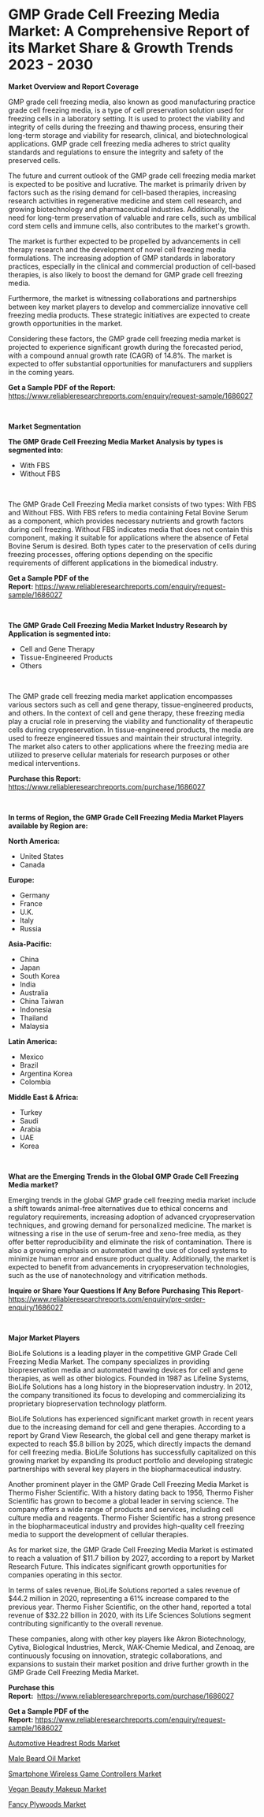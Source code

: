 <p><h1>GMP Grade Cell Freezing Media Market: A Comprehensive Report of its Market Share & Growth Trends 2023 - 2030</h1></p><p><strong>Market Overview and Report Coverage</strong></p>
<p><p>GMP grade cell freezing media, also known as good manufacturing practice grade cell freezing media, is a type of cell preservation solution used for freezing cells in a laboratory setting. It is used to protect the viability and integrity of cells during the freezing and thawing process, ensuring their long-term storage and viability for research, clinical, and biotechnological applications. GMP grade cell freezing media adheres to strict quality standards and regulations to ensure the integrity and safety of the preserved cells.</p><p>The future and current outlook of the GMP grade cell freezing media market is expected to be positive and lucrative. The market is primarily driven by factors such as the rising demand for cell-based therapies, increasing research activities in regenerative medicine and stem cell research, and growing biotechnology and pharmaceutical industries. Additionally, the need for long-term preservation of valuable and rare cells, such as umbilical cord stem cells and immune cells, also contributes to the market's growth.</p><p>The market is further expected to be propelled by advancements in cell therapy research and the development of novel cell freezing media formulations. The increasing adoption of GMP standards in laboratory practices, especially in the clinical and commercial production of cell-based therapies, is also likely to boost the demand for GMP grade cell freezing media.</p><p>Furthermore, the market is witnessing collaborations and partnerships between key market players to develop and commercialize innovative cell freezing media products. These strategic initiatives are expected to create growth opportunities in the market.</p><p>Considering these factors, the GMP grade cell freezing media market is projected to experience significant growth during the forecasted period, with a compound annual growth rate (CAGR) of 14.8%. The market is expected to offer substantial opportunities for manufacturers and suppliers in the coming years.</p></p>
<p><strong>Get a Sample PDF of the Report:</strong> <a href="https://www.reliableresearchreports.com/enquiry/request-sample/1686027">https://www.reliableresearchreports.com/enquiry/request-sample/1686027</a></p>
<p>&nbsp;</p>
<p><strong>Market Segmentation</strong></p>
<p><strong>The GMP Grade Cell Freezing Media Market Analysis by types is segmented into:</strong></p>
<p><ul><li>With FBS</li><li>Without FBS</li></ul></p>
<p>&nbsp;</p>
<p><p>The GMP Grade Cell Freezing Media market consists of two types: With FBS and Without FBS. With FBS refers to media containing Fetal Bovine Serum as a component, which provides necessary nutrients and growth factors during cell freezing. Without FBS indicates media that does not contain this component, making it suitable for applications where the absence of Fetal Bovine Serum is desired. Both types cater to the preservation of cells during freezing processes, offering options depending on the specific requirements of different applications in the biomedical industry.</p></p>
<p><strong>Get a Sample PDF of the Report:</strong>&nbsp;<a href="https://www.reliableresearchreports.com/enquiry/request-sample/1686027">https://www.reliableresearchreports.com/enquiry/request-sample/1686027</a></p>
<p>&nbsp;</p>
<p><strong>The GMP Grade Cell Freezing Media Market Industry Research by Application is segmented into:</strong></p>
<p><ul><li>Cell and Gene Therapy</li><li>Tissue-Engineered Products</li><li>Others</li></ul></p>
<p>&nbsp;</p>
<p><p>The GMP grade cell freezing media market application encompasses various sectors such as cell and gene therapy, tissue-engineered products, and others. In the context of cell and gene therapy, these freezing media play a crucial role in preserving the viability and functionality of therapeutic cells during cryopreservation. In tissue-engineered products, the media are used to freeze engineered tissues and maintain their structural integrity. The market also caters to other applications where the freezing media are utilized to preserve cellular materials for research purposes or other medical interventions.</p></p>
<p><strong>Purchase this Report:</strong>&nbsp; <a href="https://www.reliableresearchreports.com/purchase/1686027">https://www.reliableresearchreports.com/purchase/1686027</a></p>
<p>&nbsp;</p>
<p><strong>In terms of Region, the GMP Grade Cell Freezing Media Market Players available by Region are:</strong></p>
<p>
    <p> <strong> North America: </strong>
        <ul>
            <li>United States</li>
            <li>Canada</li>
        </ul>
        </p> 
    <p> <strong> Europe: </strong>
        <ul>
            <li>Germany</li>
            <li>France</li>
            <li>U.K.</li>
            <li>Italy</li>
            <li>Russia</li>
        </ul>
        </p> 
    <p> <strong> Asia-Pacific: </strong>
        <ul>
            <li>China</li>
            <li>Japan</li>
            <li>South Korea</li>
            <li>India</li>
            <li>Australia</li>
            <li>China Taiwan</li>
            <li>Indonesia</li>
            <li>Thailand</li>
            <li>Malaysia</li>
        </ul>
        </p> 
    <p> <strong> Latin America: </strong>
        <ul>
            <li>Mexico</li>
            <li>Brazil</li>
            <li>Argentina Korea</li>
            <li>Colombia</li>
        </ul>
        </p> 
    <p> <strong> Middle East & Africa: </strong>
        <ul>
            <li>Turkey</li>
            <li>Saudi</li>
            <li>Arabia</li>
            <li>UAE</li>
            <li>Korea</li>
        </ul>
    </p>
    </p>
<p>&nbsp;</p>
<p><strong>What are the Emerging Trends in the Global GMP Grade Cell Freezing Media market?</strong></p>
<p><p>Emerging trends in the global GMP grade cell freezing media market include a shift towards animal-free alternatives due to ethical concerns and regulatory requirements, increasing adoption of advanced cryopreservation techniques, and growing demand for personalized medicine. The market is witnessing a rise in the use of serum-free and xeno-free media, as they offer better reproducibility and eliminate the risk of contamination. There is also a growing emphasis on automation and the use of closed systems to minimize human error and ensure product quality. Additionally, the market is expected to benefit from advancements in cryopreservation technologies, such as the use of nanotechnology and vitrification methods.</p></p>
<p><strong>Inquire or Share Your Questions If Any Before Purchasing This Report</strong>- <a href="https://www.reliableresearchreports.com/enquiry/pre-order-enquiry/1686027">https://www.reliableresearchreports.com/enquiry/pre-order-enquiry/1686027</a></p>
<p>&nbsp;</p>
<p><strong>Major Market Players</strong></p>
<p><p>BioLife Solutions is a leading player in the competitive GMP Grade Cell Freezing Media Market. The company specializes in providing biopreservation media and automated thawing devices for cell and gene therapies, as well as other biologics. Founded in 1987 as Lifeline Systems, BioLife Solutions has a long history in the biopreservation industry. In 2012, the company transitioned its focus to developing and commercializing its proprietary biopreservation technology platform.</p><p>BioLife Solutions has experienced significant market growth in recent years due to the increasing demand for cell and gene therapies. According to a report by Grand View Research, the global cell and gene therapy market is expected to reach $5.8 billion by 2025, which directly impacts the demand for cell freezing media. BioLife Solutions has successfully capitalized on this growing market by expanding its product portfolio and developing strategic partnerships with several key players in the biopharmaceutical industry.</p><p>Another prominent player in the GMP Grade Cell Freezing Media Market is Thermo Fisher Scientific. With a history dating back to 1956, Thermo Fisher Scientific has grown to become a global leader in serving science. The company offers a wide range of products and services, including cell culture media and reagents. Thermo Fisher Scientific has a strong presence in the biopharmaceutical industry and provides high-quality cell freezing media to support the development of cellular therapies.</p><p>As for market size, the GMP Grade Cell Freezing Media Market is estimated to reach a valuation of $11.7 billion by 2027, according to a report by Market Research Future. This indicates significant growth opportunities for companies operating in this sector.</p><p>In terms of sales revenue, BioLife Solutions reported a sales revenue of $44.2 million in 2020, representing a 61% increase compared to the previous year. Thermo Fisher Scientific, on the other hand, reported a total revenue of $32.22 billion in 2020, with its Life Sciences Solutions segment contributing significantly to the overall revenue.</p><p>These companies, along with other key players like Akron Biotechnology, Cytiva, Biological Industries, Merck, WAK-Chemie Medical, and Zenoaq, are continuously focusing on innovation, strategic collaborations, and expansions to sustain their market position and drive further growth in the GMP Grade Cell Freezing Media Market.</p></p>
<p><strong>Purchase this Report:</strong>&nbsp;&nbsp;<a href="https://www.reliableresearchreports.com/purchase/1686027">https://www.reliableresearchreports.com/purchase/1686027</a></p>
<p></p>
<p><strong>Get a Sample PDF of the Report:</strong>&nbsp;<a href="https://www.reliableresearchreports.com/enquiry/request-sample/1686027">https://www.reliableresearchreports.com/enquiry/request-sample/1686027</a></p>
<p><p><a href="https://www.linkedin.com/pulse/automotive-headrest-rods-market-insights-players-forecast/">Automotive Headrest Rods Market</a></p><p><a href="https://medium.com/@santosdicki2023/male-beard-oil-market-insights-into-market-cagr-market-trends-and-growth-strategies-a7ef6556a96c">Male Beard Oil Market</a></p><p><a href="https://www.linkedin.com/pulse/smartphone-wireless-game-controllers-market-share-amp/">Smartphone Wireless Game Controllers Market</a></p><p><a href="https://medium.com/@ulicesdoyle2023/vegan-beauty-makeup-market-size-growth-forecast-2023-2030-bcc6c829bd32">Vegan Beauty Makeup Market</a></p><p><a href="https://www.linkedin.com/pulse/decoding-fancy-plywoods-market-deep-dive-latest-trends-segmentation/">Fancy Plywoods Market</a></p></p>